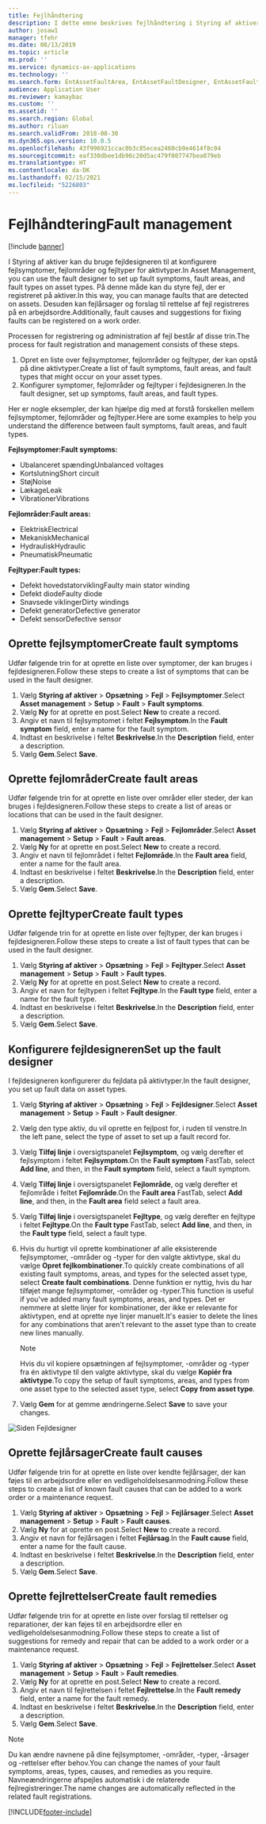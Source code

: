 ```yaml
---
title: Fejlhåndtering
description: I dette emne beskrives fejlhåndtering i Styring af aktiver.
author: josaw1
manager: tfehr
ms.date: 08/13/2019
ms.topic: article
ms.prod: ''
ms.service: dynamics-ax-applications
ms.technology: ''
ms.search.form: EntAssetFaultArea, EntAssetFaultDesigner, EntAssetFaultCopyFromObjectType, EntAssetFaultRemedy, EntAssetObjectFaultRelationRequestInfoPart, EntAssetObjectFaultRelationWorkOrderInfoPart, EntAssetFaultCreateCombinations, EntAssetObjectFaultSymptom, EntAssetObjectFaultSymptomListPage, EntAssetFaultType, EntAssetFaultSymptom, EntAssetFaultCause
audience: Application User
ms.reviewer: kamaybac
ms.custom: ''
ms.assetid: ''
ms.search.region: Global
ms.author: riluan
ms.search.validFrom: 2018-08-30
ms.dyn365.ops.version: 10.0.5
ms.openlocfilehash: 43f996921ccac0b3c85ecea2460cb9e4614f8c04
ms.sourcegitcommit: eaf330dbee1db96c20d5ac479f007747bea079eb
ms.translationtype: HT
ms.contentlocale: da-DK
ms.lasthandoff: 02/15/2021
ms.locfileid: "5226803"
---
```

# <a name="fault-management"></a><span data-ttu-id="86b57-103">Fejlhåndtering</span><span class="sxs-lookup"><span data-stu-id="86b57-103">Fault management</span></span>

[!include [banner](../../includes/banner.md)]

 

<span data-ttu-id="86b57-104">I Styring af aktiver kan du bruge fejldesigneren til at konfigurere fejlsymptomer, fejlområder og fejltyper for aktivtyper.</span><span class="sxs-lookup"><span data-stu-id="86b57-104">In Asset Management, you can use the fault designer to set up fault symptoms, fault areas, and fault types on asset types.</span></span> <span data-ttu-id="86b57-105">På denne måde kan du styre fejl, der er registreret på aktiver.</span><span class="sxs-lookup"><span data-stu-id="86b57-105">In this way, you can manage faults that are detected on assets.</span></span> <span data-ttu-id="86b57-106">Desuden kan fejlårsager og forslag til rettelse af fejl registreres på en arbejdsordre.</span><span class="sxs-lookup"><span data-stu-id="86b57-106">Additionally, fault causes and suggestions for fixing faults can be registered on a work order.</span></span>

<span data-ttu-id="86b57-107">Processen for registrering og administration af fejl består af disse trin.</span><span class="sxs-lookup"><span data-stu-id="86b57-107">The process for fault registration and management consists of these steps.</span></span>

1. <span data-ttu-id="86b57-108">Opret en liste over fejlsymptomer, fejlområder og fejltyper, der kan opstå på dine aktivtyper.</span><span class="sxs-lookup"><span data-stu-id="86b57-108">Create a list of fault symptoms, fault areas, and fault types that might occur on your asset types.</span></span>
2. <span data-ttu-id="86b57-109">Konfigurer symptomer, fejlområder og fejltyper i fejldesigneren.</span><span class="sxs-lookup"><span data-stu-id="86b57-109">In the fault designer, set up symptoms, fault areas, and fault types.</span></span>

<span data-ttu-id="86b57-110">Her er nogle eksempler, der kan hjælpe dig med at forstå forskellen mellem fejlsymptomer, fejlområder og fejltyper.</span><span class="sxs-lookup"><span data-stu-id="86b57-110">Here are some examples to help you understand the difference between fault symptoms, fault areas, and fault types.</span></span>

<span data-ttu-id="86b57-111">**Fejlsymptomer:**</span><span class="sxs-lookup"><span data-stu-id="86b57-111">**Fault symptoms:**</span></span>

- <span data-ttu-id="86b57-112">Ubalanceret spænding</span><span class="sxs-lookup"><span data-stu-id="86b57-112">Unbalanced voltages</span></span>
- <span data-ttu-id="86b57-113">Kortslutning</span><span class="sxs-lookup"><span data-stu-id="86b57-113">Short circuit</span></span>
- <span data-ttu-id="86b57-114">Støj</span><span class="sxs-lookup"><span data-stu-id="86b57-114">Noise</span></span>
- <span data-ttu-id="86b57-115">Lækage</span><span class="sxs-lookup"><span data-stu-id="86b57-115">Leak</span></span>
- <span data-ttu-id="86b57-116">Vibrationer</span><span class="sxs-lookup"><span data-stu-id="86b57-116">Vibrations</span></span>

<span data-ttu-id="86b57-117">**Fejlområder:**</span><span class="sxs-lookup"><span data-stu-id="86b57-117">**Fault areas:**</span></span>

- <span data-ttu-id="86b57-118">Elektrisk</span><span class="sxs-lookup"><span data-stu-id="86b57-118">Electrical</span></span>
- <span data-ttu-id="86b57-119">Mekanisk</span><span class="sxs-lookup"><span data-stu-id="86b57-119">Mechanical</span></span>
- <span data-ttu-id="86b57-120">Hydraulisk</span><span class="sxs-lookup"><span data-stu-id="86b57-120">Hydraulic</span></span>
- <span data-ttu-id="86b57-121">Pneumatisk</span><span class="sxs-lookup"><span data-stu-id="86b57-121">Pneumatic</span></span>

<span data-ttu-id="86b57-122">**Fejltyper:**</span><span class="sxs-lookup"><span data-stu-id="86b57-122">**Fault types:**</span></span>

- <span data-ttu-id="86b57-123">Defekt hovedstatorvikling</span><span class="sxs-lookup"><span data-stu-id="86b57-123">Faulty main stator winding</span></span>
- <span data-ttu-id="86b57-124">Defekt diode</span><span class="sxs-lookup"><span data-stu-id="86b57-124">Faulty diode</span></span>
- <span data-ttu-id="86b57-125">Snavsede viklinger</span><span class="sxs-lookup"><span data-stu-id="86b57-125">Dirty windings</span></span>
- <span data-ttu-id="86b57-126">Defekt generator</span><span class="sxs-lookup"><span data-stu-id="86b57-126">Defective generator</span></span>
- <span data-ttu-id="86b57-127">Defekt sensor</span><span class="sxs-lookup"><span data-stu-id="86b57-127">Defective sensor</span></span>

## <a name="create-fault-symptoms"></a><span data-ttu-id="86b57-128">Oprette fejlsymptomer</span><span class="sxs-lookup"><span data-stu-id="86b57-128">Create fault symptoms</span></span>

<span data-ttu-id="86b57-129">Udfør følgende trin for at oprette en liste over symptomer, der kan bruges i fejldesigneren.</span><span class="sxs-lookup"><span data-stu-id="86b57-129">Follow these steps to create a list of symptoms that can be used in the fault designer.</span></span>

1. <span data-ttu-id="86b57-130">Vælg **Styring af aktiver** \> **Opsætning** \> **Fejl** \> **Fejlsymptomer**.</span><span class="sxs-lookup"><span data-stu-id="86b57-130">Select **Asset management** \> **Setup** \> **Fault** \> **Fault symptoms**.</span></span>
2. <span data-ttu-id="86b57-131">Vælg **Ny** for at oprette en post.</span><span class="sxs-lookup"><span data-stu-id="86b57-131">Select **New** to create a record.</span></span>
3. <span data-ttu-id="86b57-132">Angiv et navn til fejlsymptomet i feltet **Fejlsymptom**.</span><span class="sxs-lookup"><span data-stu-id="86b57-132">In the **Fault symptom** field, enter a name for the fault symptom.</span></span>
4. <span data-ttu-id="86b57-133">Indtast en beskrivelse i feltet **Beskrivelse**.</span><span class="sxs-lookup"><span data-stu-id="86b57-133">In the **Description** field, enter a description.</span></span>
5. <span data-ttu-id="86b57-134">Vælg **Gem**.</span><span class="sxs-lookup"><span data-stu-id="86b57-134">Select **Save**.</span></span>

## <a name="create-fault-areas"></a><span data-ttu-id="86b57-135">Oprette fejlområder</span><span class="sxs-lookup"><span data-stu-id="86b57-135">Create fault areas</span></span>

<span data-ttu-id="86b57-136">Udfør følgende trin for at oprette en liste over områder eller steder, der kan bruges i fejldesigneren.</span><span class="sxs-lookup"><span data-stu-id="86b57-136">Follow these steps to create a list of areas or locations that can be used in the fault designer.</span></span>

1. <span data-ttu-id="86b57-137">Vælg **Styring af aktiver** \> **Opsætning** \> **Fejl** \> **Fejlområder**.</span><span class="sxs-lookup"><span data-stu-id="86b57-137">Select **Asset management** \> **Setup** \> **Fault** \> **Fault areas**.</span></span>
2. <span data-ttu-id="86b57-138">Vælg **Ny** for at oprette en post.</span><span class="sxs-lookup"><span data-stu-id="86b57-138">Select **New** to create a record.</span></span>
3. <span data-ttu-id="86b57-139">Angiv et navn til fejlområdet i feltet **Fejlområde**.</span><span class="sxs-lookup"><span data-stu-id="86b57-139">In the **Fault area** field, enter a name for the fault area.</span></span>
4. <span data-ttu-id="86b57-140">Indtast en beskrivelse i feltet **Beskrivelse**.</span><span class="sxs-lookup"><span data-stu-id="86b57-140">In the **Description** field, enter a description.</span></span>
5. <span data-ttu-id="86b57-141">Vælg **Gem**.</span><span class="sxs-lookup"><span data-stu-id="86b57-141">Select **Save**.</span></span>

## <a name="create-fault-types"></a><span data-ttu-id="86b57-142">Oprette fejltyper</span><span class="sxs-lookup"><span data-stu-id="86b57-142">Create fault types</span></span>

<span data-ttu-id="86b57-143">Udfør følgende trin for at oprette en liste over fejltyper, der kan bruges i fejldesigneren.</span><span class="sxs-lookup"><span data-stu-id="86b57-143">Follow these steps to create a list of fault types that can be used in the fault designer.</span></span>

1. <span data-ttu-id="86b57-144">Vælg **Styring af aktiver** \> **Opsætning** \> **Fejl** \> **Fejltyper**.</span><span class="sxs-lookup"><span data-stu-id="86b57-144">Select **Asset management** \> **Setup** \> **Fault** \> **Fault types**.</span></span>
2. <span data-ttu-id="86b57-145">Vælg **Ny** for at oprette en post.</span><span class="sxs-lookup"><span data-stu-id="86b57-145">Select **New** to create a record.</span></span>
3. <span data-ttu-id="86b57-146">Angiv et navn for fejltypen i feltet **Fejltype**.</span><span class="sxs-lookup"><span data-stu-id="86b57-146">In the **Fault type** field, enter a name for the fault type.</span></span>
4. <span data-ttu-id="86b57-147">Indtast en beskrivelse i feltet **Beskrivelse**.</span><span class="sxs-lookup"><span data-stu-id="86b57-147">In the **Description** field, enter a description.</span></span>
5. <span data-ttu-id="86b57-148">Vælg **Gem**.</span><span class="sxs-lookup"><span data-stu-id="86b57-148">Select **Save**.</span></span>

## <a name="set-up-the-fault-designer"></a><span data-ttu-id="86b57-149">Konfigurere fejldesigneren</span><span class="sxs-lookup"><span data-stu-id="86b57-149">Set up the fault designer</span></span>

<span data-ttu-id="86b57-150">I fejldesigneren konfigurerer du fejldata på aktivtyper.</span><span class="sxs-lookup"><span data-stu-id="86b57-150">In the fault designer, you set up fault data on asset types.</span></span>

1. <span data-ttu-id="86b57-151">Vælg **Styring af aktiver** \> **Opsætning** \> **Fejl** \> **Fejldesigner**.</span><span class="sxs-lookup"><span data-stu-id="86b57-151">Select **Asset management** \> **Setup** \> **Fault** \> **Fault designer**.</span></span>
2. <span data-ttu-id="86b57-152">Vælg den type aktiv, du vil oprette en fejlpost for, i ruden til venstre.</span><span class="sxs-lookup"><span data-stu-id="86b57-152">In the left pane, select the type of asset to set up a fault record for.</span></span>
3. <span data-ttu-id="86b57-153">Vælg **Tilføj linje** i oversigtspanelet **Fejlsymptom**, og vælg derefter et fejlsymptom i feltet **Fejlsymptom**.</span><span class="sxs-lookup"><span data-stu-id="86b57-153">On the **Fault symptom** FastTab, select **Add line**, and then, in the **Fault symptom** field, select a fault symptom.</span></span>
4. <span data-ttu-id="86b57-154">Vælg **Tilføj linje** i oversigtspanelet **Fejlområde**, og vælg derefter et fejlområde i feltet **Fejlområde**.</span><span class="sxs-lookup"><span data-stu-id="86b57-154">On the **Fault area** FastTab, select **Add line**, and then, in the **Fault area** field select a fault area.</span></span>
5. <span data-ttu-id="86b57-155">Vælg **Tilføj linje** i oversigtspanelet **Fejltype**, og vælg derefter en fejltype i feltet **Fejltype**.</span><span class="sxs-lookup"><span data-stu-id="86b57-155">On the **Fault type** FastTab, select **Add line**, and then, in the **Fault type** field, select a fault type.</span></span>
6. <span data-ttu-id="86b57-156">Hvis du hurtigt vil oprette kombinationer af alle eksisterende fejlsymptomer, -områder og -typer for den valgte aktivtype, skal du vælge **Opret fejlkombinationer**.</span><span class="sxs-lookup"><span data-stu-id="86b57-156">To quickly create combinations of all existing fault symptoms, areas, and types for the selected asset type, select **Create fault combinations**.</span></span> <span data-ttu-id="86b57-157">Denne funktion er nyttig, hvis du har tilføjet mange fejlsymptomer, -områder og -typer.</span><span class="sxs-lookup"><span data-stu-id="86b57-157">This function is useful if you've added many fault symptoms, areas, and types.</span></span> <span data-ttu-id="86b57-158">Det er nemmere at slette linjer for kombinationer, der ikke er relevante for aktivtypen, end at oprette nye linjer manuelt.</span><span class="sxs-lookup"><span data-stu-id="86b57-158">It's easier to delete the lines for any combinations that aren't relevant to the asset type than to create new lines manually.</span></span>

    > [!NOTE]
    > <span data-ttu-id="86b57-159">Hvis du vil kopiere opsætningen af fejlsymptomer, -områder og -typer fra én aktivtype til den valgte aktivtype, skal du vælge **Kopiér fra aktivtype**.</span><span class="sxs-lookup"><span data-stu-id="86b57-159">To copy the setup of fault symptoms, areas, and types from one asset type to the selected asset type, select **Copy from asset type**.</span></span>

7. <span data-ttu-id="86b57-160">Vælg **Gem** for at gemme ændringerne.</span><span class="sxs-lookup"><span data-stu-id="86b57-160">Select **Save** to save your changes.</span></span>

![Siden Fejldesigner](media/21-setup-for-work-orders.png)

## <a name="create-fault-causes"></a><span data-ttu-id="86b57-162">Oprette fejlårsager</span><span class="sxs-lookup"><span data-stu-id="86b57-162">Create fault causes</span></span>

<span data-ttu-id="86b57-163">Udfør følgende trin for at oprette en liste over kendte fejlårsager, der kan føjes til en arbejdsordre eller en vedligeholdelsesanmodning.</span><span class="sxs-lookup"><span data-stu-id="86b57-163">Follow these steps to create a list of known fault causes that can be added to a work order or a maintenance request.</span></span>

1. <span data-ttu-id="86b57-164">Vælg **Styring af aktiver** \> **Opsætning** \> **Fejl** \> **Fejlårsager**.</span><span class="sxs-lookup"><span data-stu-id="86b57-164">Select **Asset management** \> **Setup** \> **Fault** \> **Fault causes**.</span></span>
2. <span data-ttu-id="86b57-165">Vælg **Ny** for at oprette en post.</span><span class="sxs-lookup"><span data-stu-id="86b57-165">Select **New** to create a record.</span></span>
3. <span data-ttu-id="86b57-166">Angiv et navn for fejlårsagen i feltet **Fejlårsag**.</span><span class="sxs-lookup"><span data-stu-id="86b57-166">In the **Fault cause** field, enter a name for the fault cause.</span></span>
4. <span data-ttu-id="86b57-167">Indtast en beskrivelse i feltet **Beskrivelse**.</span><span class="sxs-lookup"><span data-stu-id="86b57-167">In the **Description** field, enter a description.</span></span>
5. <span data-ttu-id="86b57-168">Vælg **Gem**.</span><span class="sxs-lookup"><span data-stu-id="86b57-168">Select **Save**.</span></span>

## <a name="create-fault-remedies"></a><span data-ttu-id="86b57-169">Oprette fejlrettelser</span><span class="sxs-lookup"><span data-stu-id="86b57-169">Create fault remedies</span></span>

<span data-ttu-id="86b57-170">Udfør følgende trin for at oprette en liste over forslag til rettelser og reparationer, der kan føjes til en arbejdsordre eller en vedligeholdelsesanmodning.</span><span class="sxs-lookup"><span data-stu-id="86b57-170">Follow these steps to create a list of suggestions for remedy and repair that can be added to a work order or a maintenance request.</span></span>

1. <span data-ttu-id="86b57-171">Vælg **Styring af aktiver** \> **Opsætning** \> **Fejl** \> **Fejlrettelser**.</span><span class="sxs-lookup"><span data-stu-id="86b57-171">Select **Asset management** \> **Setup** \> **Fault** \> **Fault remedies**.</span></span>
2. <span data-ttu-id="86b57-172">Vælg **Ny** for at oprette en post.</span><span class="sxs-lookup"><span data-stu-id="86b57-172">Select **New** to create a record.</span></span>
3. <span data-ttu-id="86b57-173">Angiv et navn til fejlrettelsen i feltet **Fejlrettelse**.</span><span class="sxs-lookup"><span data-stu-id="86b57-173">In the **Fault remedy** field, enter a name for the fault remedy.</span></span>
4. <span data-ttu-id="86b57-174">Indtast en beskrivelse i feltet **Beskrivelse**.</span><span class="sxs-lookup"><span data-stu-id="86b57-174">In the **Description** field, enter a description.</span></span>
5. <span data-ttu-id="86b57-175">Vælg **Gem**.</span><span class="sxs-lookup"><span data-stu-id="86b57-175">Select **Save**.</span></span>

> [!NOTE]
> <span data-ttu-id="86b57-176">Du kan ændre navnene på dine fejlsymptomer, -områder, -typer, -årsager og -rettelser efter behov.</span><span class="sxs-lookup"><span data-stu-id="86b57-176">You can change the names of your fault symptoms, areas, types, causes, and remedies as you require.</span></span> <span data-ttu-id="86b57-177">Navneændringerne afspejles automatisk i de relaterede fejlregistreringer.</span><span class="sxs-lookup"><span data-stu-id="86b57-177">The name changes are automatically reflected in the related fault registrations.</span></span>


[!INCLUDE[footer-include](../../../includes/footer-banner.md)]